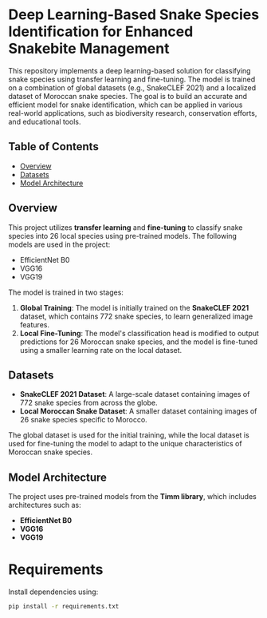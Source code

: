 # Deep Learning-Based Snake Species Identification for Enhanced Snakebite Management

This repository implements a deep learning-based solution for classifying snake species using transfer learning and fine-tuning. The model is trained on a combination of global datasets (e.g., SnakeCLEF 2021) and a localized dataset of Moroccan snake species. The goal is to build an accurate and efficient model for snake identification, which can be applied in various real-world applications, such as biodiversity research, conservation efforts, and educational tools.

## Table of Contents

- [Overview](#overview)
- [Datasets](#datasets)
- [Model Architecture](#model-architecture)
  

## Overview

This project utilizes **transfer learning** and **fine-tuning** to classify snake species into 26 local species using pre-trained models. The following models are used in the project:

- EfficientNet B0
- VGG16
- VGG19

The model is trained in two stages:
1. **Global Training**: The model is initially trained on the **SnakeCLEF 2021** dataset, which contains 772 snake species, to learn generalized image features.
2. **Local Fine-Tuning**: The model's classification head is modified to output predictions for 26 Moroccan snake species, and the model is fine-tuned using a smaller learning rate on the local dataset.

## Datasets

- **SnakeCLEF 2021 Dataset**: A large-scale dataset containing images of 772 snake species from across the globe.
- **Local Moroccan Snake Dataset**: A smaller dataset containing images of 26 snake species specific to Morocco.

The global dataset is used for the initial training, while the local dataset is used for fine-tuning the model to adapt to the unique characteristics of Moroccan snake species.

## Model Architecture

The project uses pre-trained models from the **Timm library**, which includes architectures such as:

- **EfficientNet B0**
- **VGG16**
- **VGG19**

# Requirements

Install dependencies using:

```bash
pip install -r requirements.txt
```

